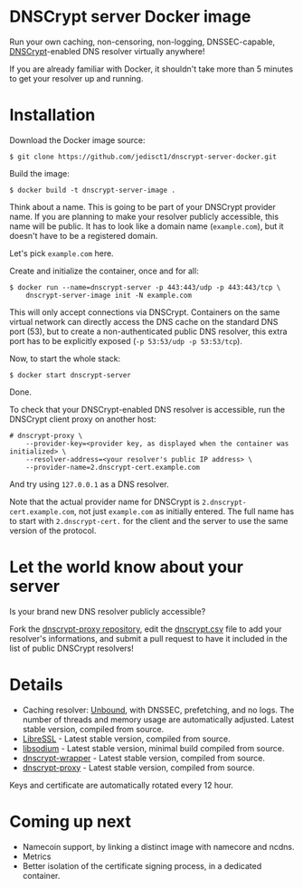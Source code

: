 DNSCrypt server Docker image
============================

Run your own caching, non-censoring, non-logging, DNSSEC-capable,
[DNSCrypt](http://dnscrypt.org)-enabled DNS resolver virtually anywhere!

If you are already familiar with Docker, it shouldn't take more than 5 minutes
to get your resolver up and running.

Installation
============

Download the Docker image source:

    $ git clone https://github.com/jedisct1/dnscrypt-server-docker.git

Build the image:

    $ docker build -t dnscrypt-server-image .

Think about a name. This is going to be part of your DNSCrypt provider name.
If you are planning to make your resolver publicly accessible, this name will
be public.
It has to look like a domain name (`example.com`), but it doesn't have to be
a registered domain.

Let's pick `example.com` here.

Create and initialize the container, once and for all:

    $ docker run --name=dnscrypt-server -p 443:443/udp -p 443:443/tcp \
        dnscrypt-server-image init -N example.com

This will only accept connections via DNSCrypt. Containers on the same virtual
network can directly access the DNS cache on the standard DNS port (53), but
to create a non-authenticated public DNS resolver, this extra port has to be
explicitly exposed (`-p 53:53/udp -p 53:53/tcp`).

Now, to start the whole stack:

    $ docker start dnscrypt-server

Done.

To check that your DNSCrypt-enabled DNS resolver is accessible, run the
DNSCrypt client proxy on another host:

    # dnscrypt-proxy \
        --provider-key=<provider key, as displayed when the container was initialized> \
        --resolver-address=<your resolver's public IP address> \
        --provider-name=2.dnscrypt-cert.example.com

And try using `127.0.0.1` as a DNS resolver.

Note that the actual provider name for DNSCrypt is `2.dnscrypt-cert.example.com`,
not just `example.com` as initially entered. The full name has to start with
`2.dnscrypt-cert.` for the client and the server to use the same version of the
protocol.

Let the world know about your server
====================================

Is your brand new DNS resolver publicly accessible?

Fork the [dnscrypt-proxy repository](https://github.com/jedisct1/dnscrypt-proxy),
edit the [dnscrypt.csv](https://github.com/jedisct1/dnscrypt-proxy/blob/master/dnscrypt-resolvers.csv)
file to add your resolver's informations, and submit a pull request to have it
included in the list of public DNSCrypt resolvers!

Details
=======

- Caching resolver: [Unbound](https://www.unbound.net/), with DNSSEC, prefetching,
and no logs. The number of threads and memory usage are automatically adjusted.
Latest stable version, compiled from source.
- [LibreSSL](http://www.libressl.org/) - Latest stable version, compiled from source.
- [libsodium](https://download.libsodium.org/doc/) - Latest stable version,
minimal build compiled from source.
- [dnscrypt-wrapper](https://github.com/Cofyc/dnscrypt-wrapper) - Latest stable version,
compiled from source.
- [dnscrypt-proxy](https://github.com/jedisct1/dnscrypt-proxy) - Latest stable version,
compiled from source.

Keys and certificate are automatically rotated every 12 hour.

Coming up next
==============

- Namecoin support, by linking a distinct image with namecore and ncdns.
- Metrics
- Better isolation of the certificate signing process, in a dedicated container.
